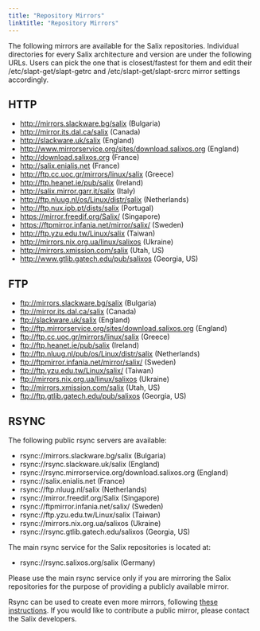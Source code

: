 ```yaml
---
title: "Repository Mirrors"
linktitle: "Repository Mirrors"
---
```


The following mirrors are available for the Salix repositories. Individual
directories for every Salix architecture and version are under the following
URLs. Users can pick the one that is closest/fastest for them and edit their
/etc/slapt-get/slapt-getrc and /etc/slapt-get/slapt-srcrc mirror settings
accordingly.

## HTTP 

* http://mirrors.slackware.bg/salix (Bulgaria)
* http://mirror.its.dal.ca/salix (Canada)
* http://slackware.uk/salix (England)
* http://www.mirrorservice.org/sites/download.salixos.org (England)
* http://download.salixos.org (France)
* http://salix.enialis.net (France)
* http://ftp.cc.uoc.gr/mirrors/linux/salix (Greece)
* http://ftp.heanet.ie/pub/salix (Ireland)
* http://salix.mirror.garr.it/salix (Italy)
* http://ftp.nluug.nl/os/Linux/distr/salix (Netherlands)
* http://ftp.nux.ipb.pt/dists/salix (Portugal)
* https://mirror.freedif.org/Salix/ (Singapore)
* https://ftpmirror.infania.net/mirror/salix/ (Sweden)
* http://ftp.yzu.edu.tw/Linux/salix (Taiwan)
* http://mirrors.nix.org.ua/linux/salixos (Ukraine)
* http://mirrors.xmission.com/salix (Utah, US)
* http://www.gtlib.gatech.edu/pub/salixos (Georgia, US)

## FTP 

* ftp://mirrors.slackware.bg/salix (Bulgaria)
* ftp://mirror.its.dal.ca/salix (Canada)
* ftp://slackware.uk/salix (England)
* ftp://ftp.mirrorservice.org/sites/download.salixos.org (England)
* ftp://ftp.cc.uoc.gr/mirrors/linux/salix (Greece)
* ftp://ftp.heanet.ie/pub/salix (Ireland)
* ftp://ftp.nluug.nl/pub/os/Linux/distr/salix (Netherlands)
* ftp://ftpmirror.infania.net/mirror/salix/ (Sweden)
* ftp://ftp.yzu.edu.tw/Linux/salix/ (Taiwan)
* ftp://mirrors.nix.org.ua/linux/salixos (Ukraine)
* ftp://mirrors.xmission.com/salix (Utah, US)
* ftp://ftp.gtlib.gatech.edu/pub/salixos (Georgia, US)

## RSYNC 

The following public rsync servers are available:

* rsync://mirrors.slackware.bg/salix (Bulgaria)
* rsync://rsync.slackware.uk/salix (England)
* rsync://rsync.mirrorservice.org/download.salixos.org (England)
* rsync://salix.enialis.net (France)
* rsync://ftp.nluug.nl/salix (Netherlands)
* rsync://mirror.freedif.org/Salix (Singapore)
* rsync://ftpmirror.infania.net/salix/ (Sweden)
* rsync://ftp.yzu.edu.tw/Linux/salix (Taiwan)
* rsync://mirrors.nix.org.ua/salixos (Ukraine)
* rsync://rsync.gtlib.gatech.edu/salixos (Georgia, US)

The main rsync service for the Salix repositories is located at:
* rsync://rsync.salixos.org/salix (Germany)

Please use the main rsync service only if you are mirroring the Salix
repositories for the purpose of providing a publicly available mirror.

Rsync can be used to create even more mirrors, following
[these instructions](dev/create-public-mirror/).
If you would like to contribute a
public mirror, please contact the Salix developers.

